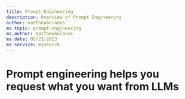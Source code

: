 ```yaml
---
title: Prompt Engineering
description: Overview of Prompt Engineering
author: matthewbolanos
ms.topic: prompt-engineering
ms.author: matthewbolanos
ms.date: 05/21/2023
ms.service: mssearch
---
```

# Prompt engineering helps you request what you want from LLMs
